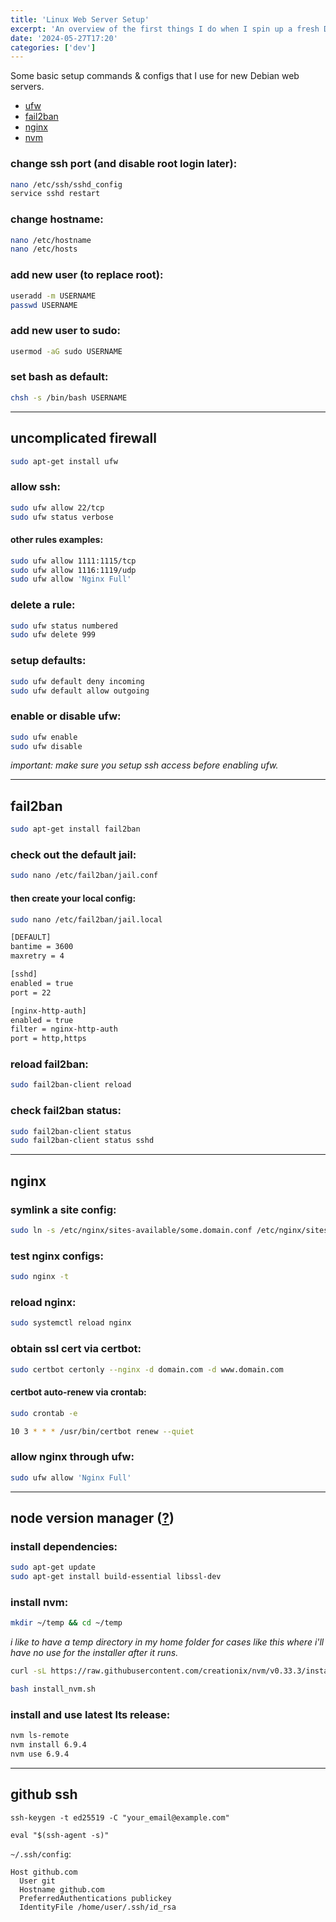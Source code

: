 ```yaml
---
title: 'Linux Web Server Setup'
excerpt: 'An overview of the first things I do when I spin up a fresh Debian VPS.'
date: '2024-05-27T17:20'
categories: ['dev']
---
```


Some basic setup commands & configs that I use for new Debian web servers.

* [ufw](#uncomplicated-firewall)
* [fail2ban](#fail2ban)
* [nginx](#nginx)
* [nvm](#nvm)

### change ssh port (and disable root login later):
```bash
nano /etc/ssh/sshd_config
service sshd restart
```

### change hostname:
```bash
nano /etc/hostname
nano /etc/hosts
```

### add new user (to replace root):
```bash
useradd -m USERNAME
passwd USERNAME
```

### add new user to sudo:
```bash
usermod -aG sudo USERNAME
```

### set bash as default:
```bash
chsh -s /bin/bash USERNAME
```

---

## uncomplicated firewall
```bash
sudo apt-get install ufw
```

### allow ssh:
```bash
sudo ufw allow 22/tcp
sudo ufw status verbose
```

#### other rules examples:
```bash
sudo ufw allow 1111:1115/tcp
sudo ufw allow 1116:1119/udp
sudo ufw allow 'Nginx Full'
```

### delete a rule:
```bash
sudo ufw status numbered
sudo ufw delete 999
```

### setup defaults:
```bash
sudo ufw default deny incoming
sudo ufw default allow outgoing
```

### enable or disable ufw:
```bash
sudo ufw enable
sudo ufw disable
```
_important: make sure you setup ssh access before enabling ufw._

---

## fail2ban
```bash
sudo apt-get install fail2ban
```

### check out the default jail:
```bash
sudo nano /etc/fail2ban/jail.conf
```

#### then create your local config:
```bash
sudo nano /etc/fail2ban/jail.local
```
```bash
[DEFAULT]
bantime = 3600
maxretry = 4

[sshd]
enabled = true
port = 22

[nginx-http-auth]
enabled = true
filter = nginx-http-auth
port = http,https
```

### reload fail2ban:
```bash
sudo fail2ban-client reload
```

### check fail2ban status:
```bash
sudo fail2ban-client status
sudo fail2ban-client status sshd
```

---

## nginx

### symlink a site config:
```bash
sudo ln -s /etc/nginx/sites-available/some.domain.conf /etc/nginx/sites-enabled/
```

### test nginx configs:
```bash
sudo nginx -t
```

### reload nginx:
```bash
sudo systemctl reload nginx
```

### obtain ssl cert via certbot:
```bash
sudo certbot certonly --nginx -d domain.com -d www.domain.com
```

#### certbot auto-renew via crontab:
```bash
sudo crontab -e
```
```bash
10 3 * * * /usr/bin/certbot renew --quiet
```

### allow nginx through ufw:
```bash
sudo ufw allow 'Nginx Full'
```

---

## node version manager ([?](https://github.com/creationix/nvm))

### install dependencies:
```bash
sudo apt-get update
sudo apt-get install build-essential libssl-dev
```

### install nvm:
```bash
mkdir ~/temp && cd ~/temp
```
_i like to have a temp directory in my home folder for cases like this where i'll have no use for the installer after it runs._

```bash
curl -sL https://raw.githubusercontent.com/creationix/nvm/v0.33.3/install.sh -o install_nvm.sh
```

```bash
bash install_nvm.sh
```

### install and use latest lts release:
```bash
nvm ls-remote
nvm install 6.9.4
nvm use 6.9.4
```

---

## github ssh

`ssh-keygen -t ed25519 -C "your_email@example.com"`

`eval "$(ssh-agent -s)"`

`~/.ssh/config`:
```
Host github.com
  User git
  Hostname github.com
  PreferredAuthentications publickey
  IdentityFile /home/user/.ssh/id_rsa
```
